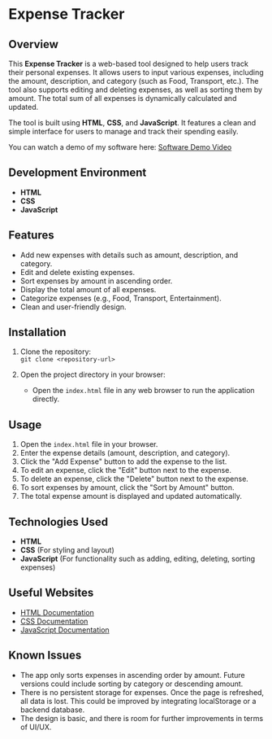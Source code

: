 # Expense Tracker

## Overview

This **Expense Tracker** is a web-based tool designed to help users track their personal expenses. It allows users to input various expenses, including the amount, description, and category (such as Food, Transport, etc.). The tool also supports editing and deleting expenses, as well as sorting them by amount. The total sum of all expenses is dynamically calculated and updated.

The tool is built using **HTML**, **CSS**, and **JavaScript**. It features a clean and simple interface for users to manage and track their spending easily.

You can watch a demo of my software here: [Software Demo Video](https://youtu.be/w1Y_BN5YsaI)

## Development Environment

- **HTML**
- **CSS**
- **JavaScript**

## Features

- Add new expenses with details such as amount, description, and category.
- Edit and delete existing expenses.
- Sort expenses by amount in ascending order.
- Display the total amount of all expenses.
- Categorize expenses (e.g., Food, Transport, Entertainment).
- Clean and user-friendly design.

## Installation

1. Clone the repository:  
   `git clone <repository-url>`

2. Open the project directory in your browser:
   - Open the `index.html` file in any web browser to run the application directly.

## Usage

1. Open the `index.html` file in your browser.
2. Enter the expense details (amount, description, and category).
3. Click the "Add Expense" button to add the expense to the list.
4. To edit an expense, click the "Edit" button next to the expense.
5. To delete an expense, click the "Delete" button next to the expense.
6. To sort expenses by amount, click the "Sort by Amount" button.
7. The total expense amount is displayed and updated automatically.

## Technologies Used

- **HTML**
- **CSS** (For styling and layout)
- **JavaScript** (For functionality such as adding, editing, deleting, sorting expenses)

## Useful Websites

- [HTML Documentation](https://developer.mozilla.org/en-US/docs/Web/HTML)
- [CSS Documentation](https://developer.mozilla.org/en-US/docs/Web/CSS)
- [JavaScript Documentation](https://developer.mozilla.org/en-US/docs/Web/JavaScript)

## Known Issues

- The app only sorts expenses in ascending order by amount. Future versions could include sorting by category or descending amount.
- There is no persistent storage for expenses. Once the page is refreshed, all data is lost. This could be improved by integrating localStorage or a backend database.
- The design is basic, and there is room for further improvements in terms of UI/UX.
